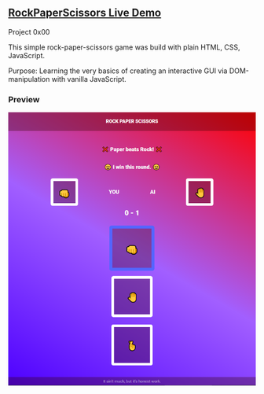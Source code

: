## **[RockPaperScissors Live Demo](https://engineman11.github.io/RockPaperScissors/)**

Project 0x00

This simple rock-paper-scissors game was build with plain HTML, CSS, JavaScript.

Purpose: Learning the very basics of creating an interactive GUI via DOM-manipulation with vanilla JavaScript.


### Preview

![Preview](/preview.png/)
